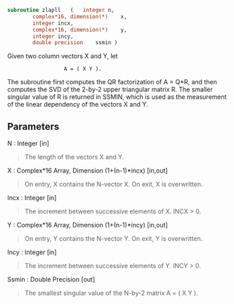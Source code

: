 ```fortran
subroutine zlapll	(	integer	n,
		complex*16, dimension(*)	x,
		integer	incx,
		complex*16, dimension(*)	y,
		integer	incy,
		double precision	ssmin )
```

 Given two column vectors X and Y, let

                      A = ( X Y ).

 The subroutine first computes the QR factorization of A = Q*R,
 and then computes the SVD of the 2-by-2 upper triangular matrix R.
 The smaller singular value of R is returned in SSMIN, which is used
 as the measurement of the linear dependency of the vectors X and Y.

## Parameters
N : Integer [in]
> The length of the vectors X and Y.

X : Complex*16 Array, Dimension (1+(n-1)*incx) [in,out]
> On entry, X contains the N-vector X.
> On exit, X is overwritten.

Incx : Integer [in]
> The increment between successive elements of X. INCX > 0.

Y : Complex*16 Array, Dimension (1+(n-1)*incy) [in,out]
> On entry, Y contains the N-vector Y.
> On exit, Y is overwritten.

Incy : Integer [in]
> The increment between successive elements of Y. INCY > 0.

Ssmin : Double Precision [out]
> The smallest singular value of the N-by-2 matrix A = ( X Y ).

